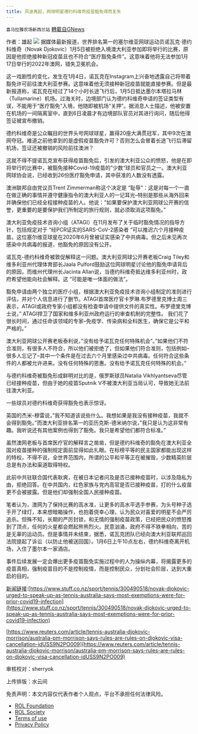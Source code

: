```yaml
---
title: 风波再起，网球明星德约科维奇疫苗豁免得而复失
---
```

`喜马拉雅农场新西兰站` [轉載自GNews](https://gnews.org/zh-hans/1828052/)

作者：雄起
![](https://assets.gnews.org/wp-content/uploads/2022/01/酷翻组1-5.png)
据媒体最新报道，世界排名第一的塞尔维亚网球运动员诺瓦克·德约科维奇（Novak Djokovic）1月5日被拒绝入境澳大利亚参加即将举行的比赛，原因是他拒绝接种新冠疫苗且也不符合“医疗豁免条件”。这意味着他将无法参加1月17日举行的2022年澳网，错失卫冕机会。

这一戏剧性的变化，发生在1月4日，诺瓦克在Instagram上兴奋地透露自己将带着豁免许可前往澳大利亚参赛。这意味着他无须接种新冠疫苗就能直接参赛。但是最新报道称，诺瓦克在经过了14个小时长途飞行后，1月5日抵达墨尔本塔拉马林（Tullamarine）机场。过海关时，边境部门认为德约科维奇申请的签证类型有误，不能用于“医疗豁免”入境，他随即被机场“关押”。据消息人士描述，他被安置在机场的一间隔离室中，直到6日凌晨才有边境部队官员对其进行询问，随后他得签证被宣布撤销。

德约科维奇是公众瞩目的世界头号网球球星，赢得20座大满贯冠军，其中9次在澳网夺冠。难道之前他拿到的是虚假疫苗豁免许可？否则怎么会冒着长途飞行后滞留机场，签证还被撤销的风险前往澳洲？

这就不得不提诺瓦克宣布获得疫苗豁免后，引发的澳大利亚公众的愤怒，他是在即将举行的比赛中，被豁免接种Covid-19疫苗的”少数“球员和官员之一。澳大利亚网球协会说，已经收到26份医疗豁免申请，其中获准的人数没有透露。

澳洲联邦自由党议员Trent Zimmerman称这个决定是 “耻辱”：这是对每一个一直在做正确的事情并遵守健康指令的澳大利亚人的一记耳光–特别是那些从海外回来并确保他们已经全程接种疫苗的人。他说：”如果要保护澳大利亚网球公开赛的信誉，更重要的是要保护我们所制定的旅行规则，就必须取消这项豁免。”

澳大利亚免疫技术咨询小组（ATAGI）在11月发布了关于临时豁免情况的指导方针，包括规定对于 “经PCR证实的SARS-CoV-2感染者 “可以推迟六个月接种疫苗。这位塞尔维亚球星在2020年6月曾被证实感染了中共病毒。但之后未见再次感染中共病毒的报道，他豁免的原因没有公开。

诺瓦克-德约科维奇被敦促解释这一问题。澳大利亚网球公开赛老板Craig Tiley和维多利亚州代理体育部长Jaala Pulford鼓励这位网球明星讨论他的豁免申请背后的原因，而维州代理州长Jacinta Allan说，当德约科维奇抵达维多利亚州时，政府希望他能向社会解释。这 “可能是唯一体面的做法”。

豁免申请由两个独立的医疗小组，根据澳大利亚免疫技术咨询小组制定的准则进行评估，并对个人信息进行了删节。ATAGI首席医疗官卡罗琳.布罗德里克博士周三表示，ATAGI或政府专家小组都没有检查申请中提供文件的真实性。布罗德里克博士说，” ATAGI捍卫了国家和维多利亚州政府运行的审查机制的完整性。 我们花了很长时间，通过任命该领域的专家–免疫学、传染病和全科医生，确保它是公平和严格的。”

澳大利亚网球公开赛老板泰利说，”没有给予诺瓦克任何特殊机会”。”如果他们不符合准则，有很多人不符合，所以他们被拒绝了，但如果他们符合准则，包括例如–很多人忘记了–其中一个条件是在过去六个月里感染过中共病毒。任何符合这些条件的人都被允许进来。没有任何特殊的恩惠。没有给予诺瓦克任何特殊的机会。”

与德约科维奇被豁免形成鲜明对比的是，俄罗斯球员Natalia Vikhlyantseva尽管已经接种疫苗，但由于她的疫苗Sputnik V不被澳大利亚当局认可，导致她无法前往澳大利亚。

一些球员对德约科维奇获得豁免也表示惊讶。

英国的杰米-穆雷说，”我不知道该说些什么。我想如果是我没有接种疫苗，我就不会得到豁免。”而澳大利亚排名第一的亚历克斯-德米纳尔说，”我只是认为这非常有趣。我听说还有其他案例也得到了豁免。我只是希望他们都符合标准。”

虽然澳网老板与首席医疗官的解释言之凿凿，但是德约科维奇的豁免在澳大利亚全国对疫苗接种的强制规定面前显得如此扎眼。在标榜平等的民主国家都能出现这样的特权，不得不说，全世界范围内，所谓的公平和平等正在被摧毁，少数精英阶层总是有办法和渠道取得特权。

此前中共驻联合国代表耿爽，在被日本记者问及是否已接种疫苗时，以涉及隐私为由，拒绝回答。在中共国内，红色家族与党内高官是否已接种疫苗，打的什么疫苗更不会被披露。但是他们却强制全国人民接种疫苗。

笔者认为，澳网为了保持比赛的高水准，让更多的高水平选手参赛，为头号种子选手开了绿灯，本来想暗箱操作，也抱着侥幸心理，认为民众对喜爱的明星不会严厉追杀。但殊不知，长期的严厉封锁，和无情的强制疫苗政策，已经把民众的愤怒推到了顶点，任何的火星都会燃起熊熊烈火。民意汹涌，政府不得不铁拳相向，苦的是无辜的运动员。但是事情并未结束，据悉，诺瓦克团队已经向澳大利亚联邦巡回法院提起了诉讼（以防止他被送回国）。1月6日上午10点左右，德约科维奇离开机场，入住了墨尔本一家酒店。

事件后续发展一定会爆出更多疫苗豁免实施过程中的人为操纵内幕，将揭露更多的疫苗真相，强制疫苗目的不是控制疫情，而是控制民众，分划社会阶层，达到大重启的目的。

[新闻链接](https://www.stuff.co.nz/sport/tennis/300490518/novak-djokovic-urged-to-speak-up-as-tennis-australia-says-most-exemptions-were-for-prior-covid19-infection):[https://www.stuff.co.nz/sport/tennis/300490518/novak-djokovic-urged-to-speak-up-as-tennis-australia-says-most-exemptions-were-for-prior-covid19-infection](https://www.stuff.co.nz/sport/tennis/300490518/novak-djokovic-urged-to-speak-up-as-tennis-australia-says-most-exemptions-were-for-prior-covid19-infection)

[https://www.reuters.com/article/tennis-australia-djokovic-morrison/australia-pm-morrison-says-rules-are-rules-on-djokovic-visa-cancellation-idUSS9N2PO009](https://www.reuters.com/article/tennis-australia-djokovic-morrison/australia-pm-morrison-says-rules-are-rules-on-djokovic-visa-cancellation-idUSS9N2PO009)

审核校对：sherryok

上传排版：水云间

 

免责声明：本文内容仅代表作者个人观点，平台不承担任何法律风险。

- [ROL Foundation](https://rolfoundation.org/)
- [ROL Society](https://rolsociety.org/)
- [Terms of use](https://gnews.org/terms-of-use-3/)
- [Privacy Policy](https://gnews.org/privacy-policy/)
